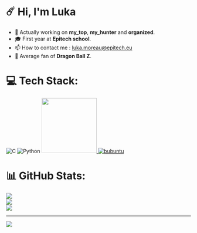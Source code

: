 # :comet: Hi, I'm Luka
- 🔭 Actually working on __my_top__, __my_hunter__ and __organized__.
- 🎓 First year at __Epitech school__.
- 📫 How to contact me : luka.moreau@epitech.eu
- 🐉 Average fan of __Dragon Ball Z__.


# 💻 Tech Stack:
![C](https://img.shields.io/badge/c-%2300599C.svg?style=for-the-badge&logo=c&logoColor=white) 
![Python](https://img.shields.io/badge/python-3670A0?style=for-the-badge&logo=python&logoColor=ffdd54)
<a href="https://www.kali.org">
  <img src="https://img.shields.io/badge/Kali-white?logo=kalilinux&logoColor=blue&color=" style="width: 150px;">
</a>
[![bubuntu](https://img.shields.io/badge/Ubuntu-white?style=for-the-badge&logo=ubuntu&logoColor=white&color=orange)](https://ubuntu.com)


# 📊 GitHub Stats:
![](https://github-readme-stats.vercel.app/api?username=tojikoo&theme=dark&hide_border=false&include_all_commits=false&count_private=false)<br/>
![](https://github-readme-streak-stats.herokuapp.com/?user=tojikoo&theme=dark&hide_border=false)<br/>
![](https://github-readme-stats.vercel.app/api/top-langs/?username=tojikoo&theme=dark&hide_border=false&include_all_commits=false&count_private=true&layout=compact)

---
[![](https://visitcount.itsvg.in/api?id=tojikoo&icon=0&color=0)](https://visitcount.itsvg.in)

<!-- Proudly created with GPRM ( https://gprm.itsvg.in ) -->
